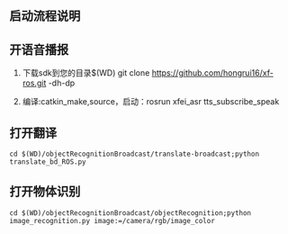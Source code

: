 ## 启动流程说明



## 开语音播报
1. 	下载sdk到您的目录$(WD)
	git clone https://github.com/hongrui16/xf-ros.git -dh-dp

2. 	编译:catkin_make,source，启动：rosrun xfei_asr  tts_subscribe_speak

## 打开翻译
	cd $(WD)/objectRecognitionBroadcast/translate-broadcast;python translate_bd_ROS.py


## 打开物体识别
	cd $(WD)/objectRecognitionBroadcast/objectRecognition;python image_recognition.py image:=/camera/rgb/image_color

